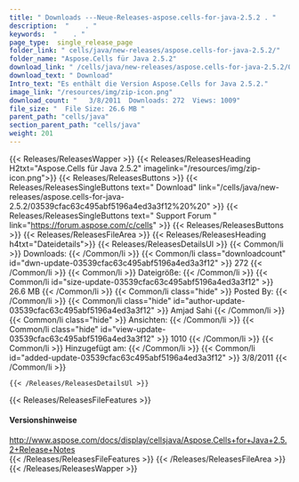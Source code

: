 ```yaml
---
title: " Downloads ---Neue-Releases-aspose.cells-for-java-2.5.2 . "
description:  "    . " 
keywords:  "    . " 
page_type:  single_release_page
folder_link: " cells/java/new-releases/aspose.cells-for-java-2.5.2/"
folder_name: "Aspose.Cells für Java 2.5.2"
download_link: " /cells/java/new-releases/aspose.cells-for-java-2.5.2/03539cfac63c495abf5196a4ed3a3f12"
download_text: " Download"
Intro_text: "Es enthält die Version Aspose.Cells for Java 2.5.2."
image_link: "/resources/img/zip-icon.png"
download_count: "   3/8/2011  Downloads: 272  Views: 1009"
file_size: "  File Size: 26.6 MB "
parent_path: "cells/java"
section_parent_path: "cells/java"
weight: 201
---
```


{{< Releases/ReleasesWapper >}}
  {{< Releases/ReleasesHeading H2txt="Aspose.Cells für Java 2.5.2" imagelink="/resources/img/zip-icon.png">}}
  {{< Releases/ReleasesButtons >}}
    {{< Releases/ReleasesSingleButtons text=" Download" link="/cells/java/new-releases/aspose.cells-for-java-2.5.2/03539cfac63c495abf5196a4ed3a3f12%20%20" >}}
    {{< Releases/ReleasesSingleButtons text=" Support Forum " link="https://forum.aspose.com/c/cells" >}}
  {{< Releases/ReleasesButtons >}}
  {{< Releases/ReleasesFileArea >}}
    {{< Releases/ReleasesHeading h4txt="Dateidetails">}}
    {{< Releases/ReleasesDetailsUl >}}
            {{< Common/li >}} Downloads: {{< /Common/li >}}
      {{< Common/li class="downloadcount" id="dwn-update-03539cfac63c495abf5196a4ed3a3f12" >}} 272 {{< /Common/li >}}
      {{< Common/li >}} Dateigröße: {{< /Common/li >}}
      {{< Common/li id="size-update-03539cfac63c495abf5196a4ed3a3f12" >}} 26.6 MB {{< /Common/li >}} 
      {{< Common/li  class="hide" >}} Posted By: {{< /Common/li >}} 
      {{< Common/li class="hide" id="author-update-03539cfac63c495abf5196a4ed3a3f12" >}} Amjad Sahi {{< /Common/li >}}
      {{< Common/li class="hide" >}} Ansichten: {{< /Common/li >}}
      {{< Common/li class="hide" id="view-update-03539cfac63c495abf5196a4ed3a3f12" >}} 1010 {{< /Common/li >}}
      {{< Common/li >}} Hinzugefügt am: {{< /Common/li >}}
      {{< Common/li id="added-update-03539cfac63c495abf5196a4ed3a3f12" >}} 3/8/2011 {{< /Common/li >}} 

    {{< /Releases/ReleasesDetailsUl >}}

  {{< Releases/ReleasesFileFeatures >}}
      <h4>Versionshinweise</h4><div> <a href="http://www.aspose.com/docs/display/cellsjava/Aspose.Cells+for+Java+2.5.2+Release+Notes">http://www.aspose.com/docs/display/cellsjava/Aspose.Cells+for+Java+2.5.2+Release+Notes</a></div>
  {{< /Releases/ReleasesFileFeatures >}}
 {{< /Releases/ReleasesFileArea >}}
{{< /Releases/ReleasesWapper >}}



